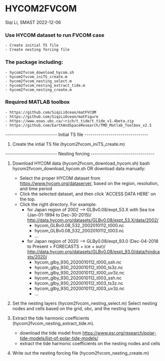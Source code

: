 # HYCOM2FVCOM

Siqi Li, SMAST
2022-12-06

### Use HYCOM dataset to run FVCOM case
    - Create initial TS file
    - Create nesting forcing file

### The package including:
    - hycom2fvcom_download_hycom.sh
    - hycom2fvcom_iniTS_create.m
    - hycom2fvcom_nesting_select.m
    - hycom2fvcom_nesting_extract_tide.m
    - hycom2fvcom_nesting_create.m


### Required MATLAB toolbox
    - https://github.com/SiqiLiOcean/matFVCOM
    - https://github.com/SiqiLiOcean/matFigure
    - https://www.eoas.ubc.ca/~rich/t_tide/t_tide_v1.4beta.zip
    - https://github.com/EarthAndSpaceResearch/TMD_Matlab_Toolbox_v2.5


-------------------------- Initial TS file --------------------------------
1. Create the intial TS file (hycom2fvcom_iniTS_create.m)


-------------------------- Nesting forcing --------------------------------
1. Download HYCOM data (hycom2fvcom_download_hycom.sh)
   bash hycom2fvcom_download_hycom.sh
      OR
   download data manually:
    - Select the proper HYCOM dataset from https://www.hycom.org/dataserver,
      based on the region, resolution, and time period
    - Click the selected dataset, and then click 'ACCESS DATA HERE' on the
      top.
    - Click the right directory. For example:
      - for Japan region of 2002
       --> GLBv0.08/expt_53.X with Sea Ice (Jan-01-1994 to Dec-30-2015)/
           http://data.hycom.org/datasets/GLBv0.08/expt_53.X/data/2002/   
           + hycom_GLBv0.08_532_2002010112_t000.nc
           + hycom_GLBv0.08_532_2002010112_t003.nc
           + ...
      - for Japan region of 2020
       --> GLBy0.08/expt_93.0 (Dec-04-2018 to Present + FORECASTS + ice + sur)/
           http://data.hycom.org/datasets/GLBy0.08/expt_93.0/data/hindcasts/2020/   
           + hycom_glby_930_2020010112_t000_ssh.nc
           + hycom_glby_930_2020010112_t000_ts3z.nc
           + hycom_glby_930_2020010112_t000_uv3z.nc
           + hycom_glby_930_2020010112_t003_ssh.nc
           + hycom_glby_930_2020010112_t003_ts3z.nc
           + hycom_glby_930_2020010112_t003_uv3z.nc
           + ...

2. Set the nesting layers (hycom2fvcom_nesting_select.m)
    Select nesting nodes and cells based on the grid, obc, and the nesting layers

3. Extract the tide harmonic coefficients (hycom2fvcom_nesting_extract_tide.m).
    - download the tide model from
      https://www.esr.org/research/polar-tide-models/list-of-polar-tide-models/
    - extract the tide harmonic coefficients on the nesting nodes and cells

4. Write out the nesting forcing file (hycom2fvcom_nesting_create.m)

